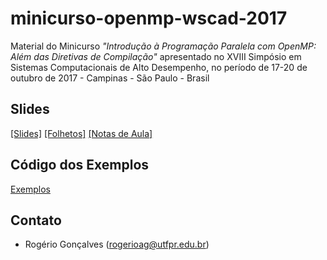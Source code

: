 # minicurso-openmp-wscad-2017
Material do Minicurso *"Introdução à Programação Paralela com OpenMP: Além das Diretivas de Compilação"* apresentado no XVIII Simpósio em Sistemas Computacionais de Alto Desempenho, no período de 17-20 de outubro de 2017 - Campinas - São Paulo - Brasil

## Slides

[[Slides]](slides/minicurso-openmp.md.slides.pdf)
[[Folhetos]](slides/minicurso-openmp.md.handout.pdf)
[[Notas de Aula]](slides/minicurso-openmp.md.notes.pdf)

## Código dos Exemplos

[Exemplos](src/exemplos-minicurso-openmp)

## Contato

* Rogério Gonçalves (rogerioag@utfpr.edu.br)

